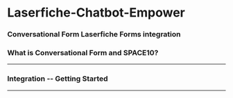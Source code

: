 # Laserfiche-Chatbot-Empower

### Conversational Form Laserfiche Forms integration

### What is Conversational Form and SPACE10?
---

### Integration -- Getting Started
---
